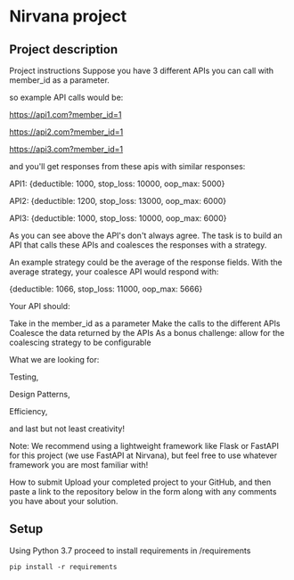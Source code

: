 # Nirvana project

## Project description

Project instructions
Suppose you have 3 different APIs you can call with member_id as a parameter.

 

so example API calls would be:

 

https://api1.com?member_id=1

https://api2.com?member_id=1

https://api3.com?member_id=1

 

and you'll get responses from these apis with similar responses:

 

API1: {deductible: 1000, stop_loss: 10000, oop_max: 5000}

API2: {deductible: 1200, stop_loss: 13000, oop_max: 6000}

API3: {deductible: 1000, stop_loss: 10000, oop_max: 6000}

 

As you can see above the API's don't always agree. The task is to build an API that calls these APIs and coalesces the responses with a strategy. 



An example strategy could be the average of the response fields. With the average strategy, your coalesce API would respond with:

{deductible: 1066, stop_loss: 11000, oop_max: 5666}

 

Your API should:

Take in the member_id as a parameter
Make the calls to the different APIs
Coalesce the data returned by the APIs
As a bonus challenge: allow for the coalescing strategy to be configurable
 

What we are looking for:

Testing,

Design Patterns,

Efficiency,

and last but not least creativity!

 

Note: We recommend using a lightweight framework like Flask or FastAPI for this project (we use FastAPI at Nirvana), but feel free to use whatever framework you are most familiar with!

 

How to submit
Upload your completed project to your GitHub, and then paste a link to the repository below in the form along with any comments you have about your solution.


## Setup

Using Python 3.7 proceed to install requirements in /requirements

```
pip install -r requirements
```
